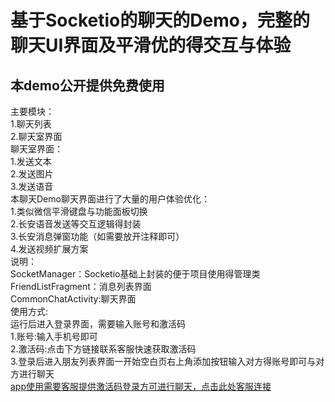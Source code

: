基于Socketio的聊天的Demo，完整的聊天UI界面及平滑优的得交互与体验
=======================
本demo公开提供免费使用
-----------------------
  主要模块：<br>
  1.聊天列表<br>
  2.聊天室界面<br>
  聊天室界面：<br>
  1.发送文本<br>
  2.发送图片<br>
  3.发送语音<br>
  本聊天Demo聊天界面进行了大量的用户体验优化：<br>
  1.类似微信平滑键盘与功能面板切换<br>
  2.长安语音发送等交互逻辑得封装<br>
  3.长安消息弹窗功能（如需要放开注释即可）<br>
  4.发送视频扩展方案<br>
说明：<br>
  SocketManager：Socketio基础上封装的便于项目使用得管理类<br>
  FriendListFragment：消息列表界面<br>
  CommonChatActivity:聊天界面<br>
使用方式:<br>
  运行后进入登录界面，需要输入账号和激活码<br>
  1.账号:输入手机号即可<br>
  2.激活码:点击下方链接联系客服快速获取激活码<br>
  3.登录后进入朋友列表界面一开始空白页右上角添加按钮输入对方得账号即可与对方进行聊天<br>
  [app使用需要客服提供激活码登录方可进行聊天，点击此处客服连接](https://www.huolieyun.com/ "点击进入")
